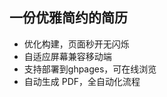 ## 一份优雅简约的简历
- 优化构建，页面秒开无闪烁
- 自适应屏幕兼容移动端
- 支持部署到ghpages，可在线浏览
- 自动生成 PDF，全自动化流程

<!-- ## 使用 -->
<!-- 1. fork本项目后再clone到本地修改 -->
<!-- 2. 进入项目目录执行`npm i`安装依赖 -->
<!-- 3. 执行`npm run dev`开始开发 -->
<!-- 4. 修改完后执行`npm run pub`发布到ghpages -->

